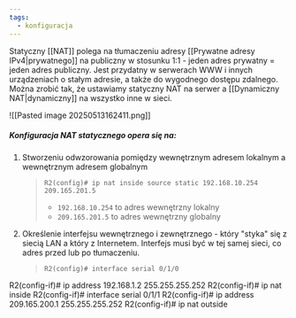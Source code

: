 ```yaml
---
tags:
  - konfiguracja
---
```

Statyczny [[NAT]] polega na tłumaczeniu adresy [[Prywatne adresy IPv4|prywatnego]] na publiczny w stosunku 1:1 - jeden adres prywatny = jeden adres publiczny. Jest przydatny w serwerach WWW i innych urządzeniach o stałym adresie, a także do wygodnego dostępu zdalnego. Można zrobić tak, że ustawiamy statyczny NAT na serwer a [[Dynamiczny NAT|dynamiczny]] na wszystko inne w sieci.

![[Pasted image 20250513162411.png]]

##### Konfiguracja NAT statycznego opera się na:
1. Stworzeniu odwzorowania pomiędzy wewnętrznym adresem lokalnym a wewnętrznym adresem globalnym
   >`R2(config)# ip nat inside source static 192.168.10.254 209.165.201.5`
   >- `192.168.10.254` to adres wewnętrzny lokalny
   >- `209.165.201.5` to adres wewnętrzny globalny
2. Określenie interfejsu wewnętrznego i zewnętrznego - który "styka" się z siecią LAN a który z Internetem. Interfejs musi być w tej samej sieci, co adres przed lub po tłumaczeniu.
   >```
   >R2(config)# interface serial 0/1/0
R2(config-if)# ip address 192.168.1.2 255.255.255.252
R2(config-if)# ip nat inside
R2(config-if)# interface serial 0/1/1
R2(config-if)# ip address 209.165.200.1 255.255.255.252
R2(config-if)# ip nat outside
>```